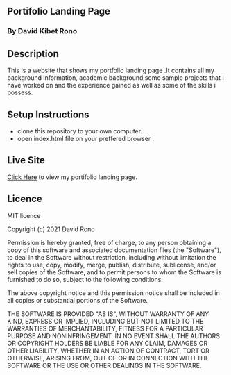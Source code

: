 
## Portifolio Landing Page 

### By David Kibet Rono

## Description

<p>This is  a website that shows my portfolio landing page .It contains all my background information, academic background,some sample projects that I have worked on and the experience gained as well as some of the skills i possess.</p>

## Setup Instructions

* clone this repository to your own computer.
* open index.html file on your preffered browser .

## Live Site

[Click Here](https://davidkibetrono.github.io/Portifolio-Landing-Page/) to view my portifolio landing page.

## Licence

 MIT licence
<p>Copyright (c) 2021 David Rono</p>

Permission is hereby granted, free of charge, to any person obtaining
a copy of this software and associated documentation files (the
"Software"), to deal in the Software without restriction, including
without limitation the rights to use, copy, modify, merge, publish,
distribute, sublicense, and/or sell copies of the Software, and to
permit persons to whom the Software is furnished to do so, subject to
the following conditions:

The above copyright notice and this permission notice shall be
included in all copies or substantial portions of the Software.

THE SOFTWARE IS PROVIDED "AS IS", WITHOUT WARRANTY OF ANY KIND,
EXPRESS OR IMPLIED, INCLUDING BUT NOT LIMITED TO THE WARRANTIES OF
MERCHANTABILITY, FITNESS FOR A PARTICULAR PURPOSE AND
NONINFRINGEMENT. IN NO EVENT SHALL THE AUTHORS OR COPYRIGHT HOLDERS BE
LIABLE FOR ANY CLAIM, DAMAGES OR OTHER LIABILITY, WHETHER IN AN ACTION
OF CONTRACT, TORT OR OTHERWISE, ARISING FROM, OUT OF OR IN CONNECTION
WITH THE SOFTWARE OR THE USE OR OTHER DEALINGS IN THE SOFTWARE.